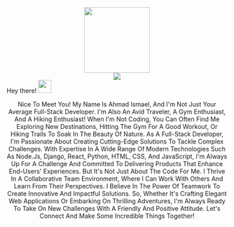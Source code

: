 <div id="header" align="center">
  <img src="https://media.giphy.com/media/vLlpbDafjgHystuJ0a/giphy.gif" width="150"/>
</div>
<div id="badges" align="center">
  <a href="https://www.linkedin.com/in/ahmad-ismael-601162244/">
<img src="https://img.shields.io/badge/LinkedIn-blue?logo=linkedin&logoColor=white&style=for-the-badge">
  </a>

</div>
  Hey there!
  <img src="https://media.giphy.com/media/hvRJCLFzcasrR4ia7z/giphy.gif" width="30px"/>
</h1>
<div align="center">
  <p>Nice To Meet You! My Name Is Ahmad Ismael, And I'm Not Just Your Average Full-Stack Developer. I'm Also An Avid Traveler, A Gym Enthusiast, And A Hiking Enthusiast! When I'm Not Coding, You Can Often Find Me Exploring New Destinations, Hitting The Gym For A Good Workout, Or Hiking Trails To Soak In The Beauty Of Nature. As A Full-Stack Developer, I'm Passionate About Creating Cutting-Edge Solutions To Tackle Complex Challenges. With Expertise In A Wide Range Of Modern Technologies Such As Node.Js, Django, React, Python, HTML, CSS, And JavaScript, I'm Always Up For A Challenge And Committed To Delivering Products That Enhance End-Users' Experiences. But It's Not Just About The Code For Me. I Thrive In A Collaborative Team Environment, Where I Can Work With Others And Learn From Their Perspectives. I Believe In The Power Of Teamwork To Create Innovative And Impactful Solutions. So, Whether It's Crafting Elegant Web Applications Or Embarking On Thrilling Adventures, I'm Always Ready To Take On New Challenges With A Friendly And Positive Attitude. Let's Connect And Make Some Incredible Things Together!</p>
  </div>
